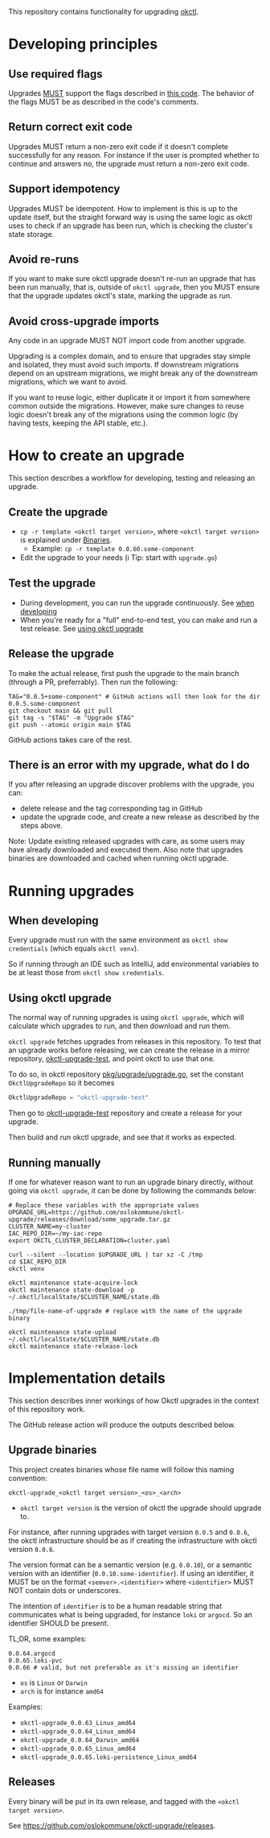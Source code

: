 This repository contains functionality for upgrading [okctl](https://github.com/oslokommune/okctl).

# Developing principles

## Use required flags

Upgrades [MUST](https://www.ietf.org/rfc/rfc2119.txt) support the flags described in [this code](template/main.go). The behavior
of the flags MUST be as described in the code's comments.

## Return correct exit code

Upgrades MUST return a non-zero exit code if it doesn't complete successfully for any reason. For instance if the user is prompted
whether to continue and answers no, the upgrade must return a non-zero exit code.

## Support idempotency

Upgrades MUST be idempotent. How to implement is this is up to the update itself, but the straight forward way is using the same
logic as okctl uses to check if an upgrade has been run, which is checking the cluster's state storage.

## Avoid re-runs

If you want to make sure okctl upgrade doesn't re-run an upgrade that has been run manually, that is, outside of
`okctl upgrade`, then you MUST ensure that the upgrade updates okctl's state, marking the upgrade as run.

## Avoid cross-upgrade imports

Any code in an upgrade MUST NOT import code from another upgrade.

Upgrading is a complex domain, and to ensure that upgrades stay simple and isolated, they must avoid such imports. If downstream
migrations depend on an upstream migrations, we might break any of the downstream migrations, which we want to avoid.

If you want to reuse logic, either duplicate it or import it from somewhere common outside the migrations. However, make sure
changes to reuse logic doesn't break any of the migrations using the common logic (by having tests, keeping the API stable, etc.).

# How to create an upgrade

This section describes a workflow for developing, testing and releasing an upgrade. 

## Create the upgrade

* `cp -r template <okctl target version>`, where `<okctl target version>` is explained under [Binaries](#binaries).
    * Example: `cp -r template 0.0.60.some-component`
* Edit the upgrade to your needs (:information_source: Tip: start with `upgrade.go`)

## Test the upgrade

* During development, you can run the upgrade continuously. See [when developing](#when-developing)
* When you're ready for a "full" end-to-end test, you can make and run a test release. See [using okctl upgrade](#using-okctl-upgrade)

## Release the upgrade 

To make the actual release, first push the upgrade to the main branch (through a PR, preferrably). Then run the following:

```shell
TAG="0.0.5+some-component" # GitHub actions will then look for the dir 0.0.5.some-component
git checkout main && git pull
git tag -s "$TAG" -m "Upgrade $TAG"
git push --atomic origin main $TAG
```

GitHub actions takes care of the rest.

## There is an error with my upgrade, what do I do

If you after releasing an upgrade discover problems with the upgrade, you can:

* delete release and the tag corresponding tag in GitHub
* update the upgrade code, and create a new release as described by the steps above.

Note: Update existing released upgrades with care, as some users may have already downloaded and executed them. Also note that upgrades binaries are downloaded and cached when running okctl upgrade.

# Running upgrades

## When developing

Every upgrade must run with the same environment as `okctl show credentials` (which equals `okctl venv`).

So if running through an IDE such as IntelliJ, add environmental variables to be at least those from `okctl show credentials`.

## Using okctl upgrade

The normal way of running upgrades is using `okctl upgrade`, which will calculate which upgrades to run, and then download and run
them.

`okctl upgrade` fetches upgrades from releases in this repository. To test that an upgrade works before releasing, we can create the release in a mirror repository, [okctl-upgrade-test](https://github.com/oslokommune/okctl-upgrade-test), and point okctl to use that one. 

To do so, in okctl repository [pkg/upgrade/upgrade.go](https://github.com/oslokommune/okctl/blob/master/pkg/upgrade/upgrade.go#L30), set the constant `OkctlUpgradeRepo` so it becomes

```go
OkctlUpgradeRepo = "okctl-upgrade-test"
```

Then go to [okctl-upgrade-test](https://github.com/oslokommune/okctl-upgrade-test) repository and create a release for your upgrade.

Then build and run okctl upgrade, and see that it works as expected.

## Running manually

If one for whatever reason want to run an upgrade binary directly, without going via `okctl upgrade`, it can be done by following
the commands below:

```shell
# Replace these variables with the appropriate values
UPGRADE_URL=https://github.com/oslokommune/okctl-upgrade/releases/download/some_upgrade.tar.gz
CLUSTER_NAME=my-cluster
IAC_REPO_DIR=~/my-iac-repo
export OKCTL_CLUSTER_DECLARATION=cluster.yaml

curl --silent --location $UPGRADE_URL | tar xz -C /tmp
cd $IAC_REPO_DIR
okctl venv

okctl maintenance state-acquire-lock
okctl maintenance state-download -p ~/.okctl/localState/$CLUSTER_NAME/state.db

./tmp/file-name-of-upgrade # replace with the name of the upgrade binary 

okctl maintenance state-upload ~/.okctl/localState/$CLUSTER_NAME/state.db
okctl maintenance state-release-lock
```

# Implementation details

This section describes inner workings of how Okctl upgrades in the context of this repository work. 

The GitHub release action will produce the outputs described below.

## Upgrade binaries

This project creates binaries whose file name will follow this naming convention:

```
okctl-upgrade_<okctl target version>_<os>_<arch>
```

* `okctl target version` is the version of okctl the upgrade should upgrade to.

For instance, after running upgrades with target version `0.0.5` and `0.0.6`, the okctl infrastructure should be as if creating
the infrastructure with okctl version `0.0.6`.

The version format can be a semantic version (e.g. `0.0.10`), or a semantic version with an identifier (`0.0.10.some-identifier`).
If using an identifier, it MUST be on the format `<semver>.<identifier>` where `<identifier>` MUST NOT contain dots or underscores.

The intention of `identifier` is to be a human readable string that communicates what is being upgraded, for instance `loki`
or `argocd`. So an identifier SHOULD be present.

TL;DR, some examples:

```shell
0.0.64.argocd
0.0.65.loki-pvc
0.0.66 # valid, but not preferable as it's missing an identifier 
```

* `os` is `Linux` or `Darwin`
* `arch` is for instance `amd64`

Examples:

* `okctl-upgrade_0.0.63_Linux_amd64`
* `okctl-upgrade_0.0.64_Linux_amd64`
* `okctl-upgrade_0.0.64_Darwin_amd64`
* `okctl-upgrade_0.0.65_Linux_amd64`
* `okctl-upgrade_0.0.65.loki-persistence_Linux_amd64`

## Releases

Every binary will be put in its own release, and tagged with the `<okctl target version>`.

See https://github.com/oslokommune/okctl-upgrade/releases.
